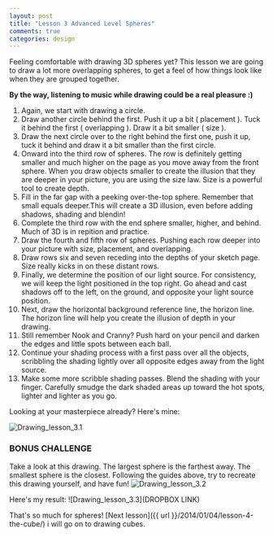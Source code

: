 ```yaml
---
layout: post
title: "Lesson 3 Advanced Level Spheres"
comments: true
categories: design
---
```


Feeling comfortable with drawing 3D spheres yet? This lesson we are going to draw a lot more overlapping spheres, to get a feel of how things look like when they are grouped together.

**By the way, listening to music while drawing could be a real pleasure :)**

1. Again, we start with drawing a circle.
2. Draw another circle behind the first. Push it up a bit ( placement ). Tuck it behind the first ( overlapping ). Draw it a bit smaller ( size ).
3. Draw the next circle over to the right behind the first one, push it up, tuck it behind and draw it a bit smaller than the first circle.
4. Onward into the third row of spheres. The row is definitely getting smaller and much higher on the page as you move away from the front sphere. When you draw objects smaller to create the illusion that they are deeper in your picture, you are using the size law. Size is a powerful tool to create depth.
5. Fill in the far gap with a peeking over-the-top sphere. Remember that small equals deeper.This will create a 3D illusion, even before adding shadows, shading and blendin!
6. Complete the third row with the end sphere smaller, higher, and behind. Much of 3D is in repition and practice.
7. Draw the fourth and fifth row of spheres. Pushing each row deeper into your picture with size, placement, and overlapping.
8. Draw rows six and seven receding into the depths of your sketch page. Size really kicks in on these distant rows. 
9. Finally, we determine the position of our light source. For consistency, we will keep the light positioned in the top right. Go ahead and cast shadows off to the left, on the ground, and opposite your light source position. 
10. Next, draw the horizontal background reference line, the horizon line. The horizon line will help you create the illusion of depth in your drawing.
11. Still remember Nook and Cranny? Push hard on your pencil and darken the edges and little spots between each ball. 
12. Continue your shading process with a first pass over all the objects, scribbling the shading lightly over all opposite edges away from the light source.
13. Make some more scribble shading passes. Blend the shading with your finger. Carefully smudge the dark shaded areas up toward the hot spots, lighter and lighter as you go.

Looking at your masterpiece already? Here's mine:

![Drawing_lesson_3.1](http://i1113.photobucket.com/albums/k508/houguochen/Mobile%20Uploads/C3E57AE1-969A-43C1-BA13-4AC36BD901FC.jpg)

### BONUS CHALLENGE
Take a look at this drawing. The largest sphere is the farthest away. The smallest sphere is the closest. Following the guides above, try to recreate this drawing yourself, and have fun!
![Drawing_lesson_3.2](http://i1113.photobucket.com/albums/k508/houguochen/ScreenShot2014-01-06at41633pm.png)

Here's my result:
![Drawing_lesson_3.3](DROPBOX LINK)

That's so much for spheres! [Next lesson]({{ url }}/2014/01/04/lesson-4-the-cube/) i will go on to drawing cubes.